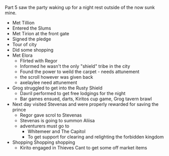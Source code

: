 Part 5 saw the party waking up for a night rest outside of the now sunk mine.
- Met Tillion
- Entered the Slums
- Met Tirion at the front gate
- Signed the pledge
- Tour of city
- Did some shopping
- Met Elora
  - Flirted with Regor
  - Informed he wasn't the only "shield" tribe in the city
  - Found the power to weild the carpet - needs attunement
  - the scroll however was given back
  - axelaylee need attunement
- Grog struggled to get into the Rusty Shield
  - Davril performed to get free lodgings for the night
  - Bar games ensued, darts, Kiritos cup game, Grog tavern brawl
- Next day visited Stevenas and were properly rewarded for saving the prince
  - Regor gave scrol to Stevenas
  - Stevenas is going to summon Aliisa
  - adventurers must go to
    - Whitemeer and The Capitol
    - To get support for clearing and relighting the forbidden kingdom
- Shopping Shopping shopping
  - Kirito engaged in Thieves Cant to get some off market items
  
